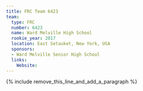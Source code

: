 ```yaml
---
title: FRC Team 6423
team:
  type: FRC
  number: 6423
  name: Ward Melville High School
  rookie_year: 2017
  location: East Setauket, New York, USA
  sponsors:
  - Ward Melville Senior High School
  links:
    Website:
---
```


{% include remove_this_line_and_add_a_paragraph %}